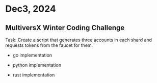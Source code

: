 # Dec3, 2024

## MultiversX Winter Coding Challenge 

Task: Create a script that generates three accounts in each shard and requests tokens from the faucet for them.

- go implementation

- python implementation

- rust implementation